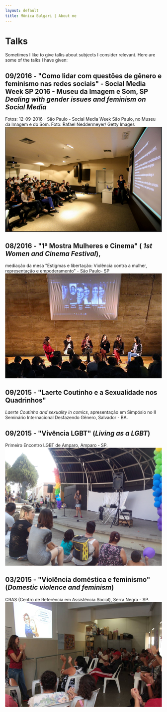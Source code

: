 ```yaml
---
layout: default
title: Mônica Bulgari | About me
---
```



# Talks
<p></p>
<p> Sometimes I like to give talks about subjects I consider relevant. Here are
  some of the talks I have given: </p>

## 09/2016 - "Como lidar com questões de gênero e feminismo nas redes sociais" - Social Media Week SP 2016 - Museu da Imagem e Som, SP *Dealing with gender issues and feminism on Social Media*
Fotos: 12-09-2016 - São Paulo - Social Media Week São Paulo, no Museu da Imagem e do Som. Foto: Rafael Neddermeyer/ Getty Images
  ![smw](https://raw.githubusercontent.com/monicabulgari/monicabulgari.github.io/master/images/smw06.jpg)

  
## 08/2016 - "1ª Mostra Mulheres e Cinema" (<em> 1st Women and Cinema Festival</em>),
  mediação da mesa "Estigmas e libertação: Violência contra a mulher, representação e empoderamento" - São Paulo- SP
   ![smw](https://raw.githubusercontent.com/monicabulgari/monicabulgari.github.io/master/images/mostramulheres.jpg)
  
## 09/2015 - "Laerte Coutinho e a Sexualidade nos Quadrinhos"
*Laerte Coutinho and sexuality in comics*, apresentação em Simpósio no II Seminário Internacional Desfazendo Gênero, Salvador - BA.

## 09/2015 - "Vivência LGBT" (*Living as a LGBT*)
Primeiro Encontro LGBT de Amparo, Amparo - SP.
 ![smw](https://raw.githubusercontent.com/monicabulgari/monicabulgari.github.io/master/images/palestramparo.jpg)
  
## 03/2015 - "Violência doméstica e feminismo" (*Domestic violence and feminism*)
CRAS (Centro de Referência em Assistência Social), Serra Negra - SP.
 ![smw](https://raw.githubusercontent.com/monicabulgari/monicabulgari.github.io/master/images/palestraserranegra.jpg)





